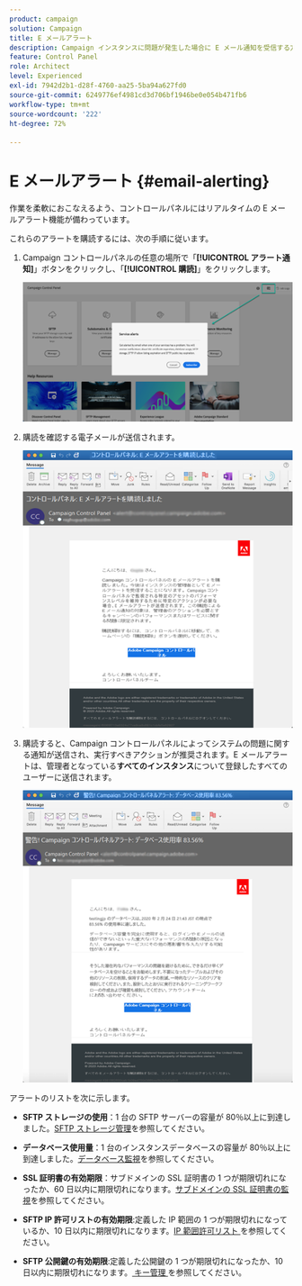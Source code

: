 ```yaml
---
product: campaign
solution: Campaign
title: E メールアラート
description: Campaign インスタンスに問題が発生した場合に E メール通知を受信する方法について説明します
feature: Control Panel
role: Architect
level: Experienced
exl-id: 7942d2b1-d28f-4760-aa25-5ba94a627fd0
source-git-commit: 6249776ef4981cd3d706bf1946be0e054b471fb6
workflow-type: tm+mt
source-wordcount: '222'
ht-degree: 72%

---
```


# E メールアラート {#email-alerting}

作業を柔軟におこなえるよう、コントロールパネルにはリアルタイムの E メールアラート機能が備わっています。

これらのアラートを購読するには、次の手順に従います。

1. Campaign コントロールパネルの任意の場所で「**[!UICONTROL アラート通知]**」ボタンをクリックし、「**[!UICONTROL 購読]**」をクリックします。

   ![](assets/subscribing.png)

1. 購読を確認する電子メールが送信されます。

   ![](assets/email_subscription.png)

1. 購読すると、Campaign コントロールパネルによってシステムの問題に関する通知が送信され、実行すべきアクションが推奨されます。E メールアラートは、管理者となっている&#x200B;**すべてのインスタンス**&#x200B;について登録したすべてのユーザーに送信されます。

   ![](assets/alert_sample.png)

アラートのリストを次に示します。

* **SFTP ストレージの使用**：1 台の SFTP サーバーの容量が 80％以上に到達しました。[SFTP ストレージ管理](../../sftp/using/sftp-storage-management.md)を参照してください。

* **データベース使用量**：1 台のインスタンスデータベースの容量が 80％以上に到達しました。[データベース監視](../../performance-monitoring/using/database-monitoring.md)を参照してください。

* **SSL 証明書の有効期限**：サブドメインの SSL 証明書の 1 つが期限切れになったか、60 日以内に期限切れになります。[サブドメインの SSL 証明書の監視](../../subdomains-certificates/using/monitoring-ssl-certificates.md)を参照してください。

* **SFTP IP 許可リストの有効期限**:定義した IP 範囲の 1 つが期限切れになっているか、10 日以内に期限切れになります。[IP 範囲許可リスト ](../../sftp/using/ip-range-allow-listing.md) を参照してください。

* **SFTP 公開鍵の有効期限**:定義した公開鍵の 1 つが期限切れになったか、10 日以内に期限切れになります。[ キー管理 ](../../sftp/using/key-management.md) を参照してください。